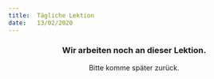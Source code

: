 ```yaml
---
title:  Tägliche Lektion
date:   13/02/2020
---
```


### <center>Wir arbeiten noch an dieser Lektion.</center>
<center>Bitte komme später zurück.</center>